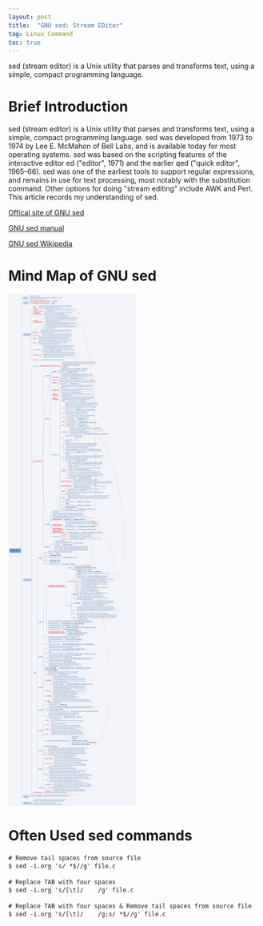 ```yaml
---
layout: post
title:  "GNU sed: Stream EDitor"
tag: Linux Command
toc: true
---
```


sed (stream editor) is a Unix utility that parses and transforms text, using a simple, compact programming language.

<!--more-->

# Brief Introduction

 sed (stream editor) is a Unix utility that parses and transforms text, using a simple, compact programming language. sed was developed from 1973 to 1974 by Lee E. McMahon of Bell Labs, and is available today for most operating systems. sed was based on the scripting features of the interactive editor ed ("editor", 1971) and the earlier qed ("quick editor", 1965–66). sed was one of the earliest tools to support regular expressions, and remains in use for text processing, most notably with the substitution command. Other options for doing "stream editing" include AWK and Perl. This article records my understanding of sed.

[Offical site of GNU sed](https://www.gnu.org/software/sed/)

[GNU sed manual](https://www.gnu.org/software/sed/manual/sed.html)

[GNU sed Wikipedia](https://en.wikipedia.org/wiki/Sed)

# Mind Map of GNU sed

![GNU sed Mind Map](/assets/GNU_sed.png)

# Often Used sed commands

```
# Remove tail spaces from source file
$ sed -i.org 's/ *$//g' file.c

# Replace TAB with four spaces
$ sed -i.org 's/[\t]/    /g' file.c

# Replace TAB with four spaces & Remove tail spaces from source file
$ sed -i.org 's/[\t]/    /g;s/ *$//g' file.c
```
